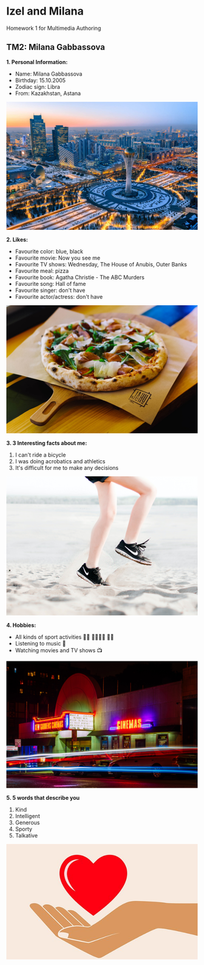 # Izel and Milana
Homework 1 for Multimedia Authoring

## TM2: Milana Gabbassova ##
**1. Personal Information:**
* Name: Milana Gabbassova
* Birthday: 15.10.2005
* Zodiac sign: Libra
* From: Kazakhstan, Astana


![My-Hometown](images/astana.jpg)

**2. Likes:**
* Favourite color: blue, black
* Favourite movie: Now you see me
* Favourite TV shows: Wednesday, The House of Anubis, Outer Banks
* Favourite meal: pizza
* Favourite book: Agatha Christie - The ABC Murders
* Favourite song: Hall of fame
* Favourite singer: don't have
* Favourite actor/actress: don't have


![Pizza](images/pizza.jpg)


**3. 3 Interesting facts about me:**
1. I can't ride a bicycle
2. I was doing acrobatics and athletics
3. It's difficult for me to make any decisions


![Running](images/running.jpg)

**4. Hobbies:**
* All kinds of sport activities :woman_cartwheeling: :running_woman::basketball_woman: :woman_playing_handball:
* Listening to music :musical_score:	
* Watching movies and TV shows :tv:


![Watching-movies](images/movie.jpg)

**5. 5 words that describe you**
1. Kind 
2. Intelligent
3. Generous
4. Sporty
5. Talkative


![Kindness](images/kind.jpeg)